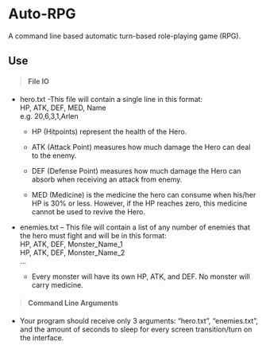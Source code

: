 # Auto-RPG
A command line based automatic turn-based role-playing game (RPG).

## Use
> #### File IO
- hero.txt 
  -This file will contain a single line in this format:<br/>
HP, ATK, DEF, MED, Name<br/>
e.g. 20,6,3,1,Arlen
  - HP (Hitpoints) represent the health of the Hero.
  
  - ATK (Attack Point) measures how much damage the Hero can deal to the
enemy.

  - DEF (Defense Point) measures how much damage the Hero can absorb when
receiving an attack from enemy.

  - MED (Medicine) is the medicine the hero can consume when his/her HP is
30% or less. However, if the HP reaches zero, this medicine cannot be used to
revive the Hero.

- enemies.txt – This file will contain a list of any number of enemies that the hero
must fight and will be in this format:<br/>
  HP, ATK, DEF, Monster_Name_1<br/>
  HP, ATK, DEF, Monster_Name_2<br/>
...

  - Every monster will have its own HP, ATK, and DEF. No monster will carry
medicine.

> #### Command Line Arguments 
- Your program should receive only 3 arguments: “hero.txt”, “enemies.txt”, and the amount
of seconds to sleep for every screen transition/turn on the interface.
